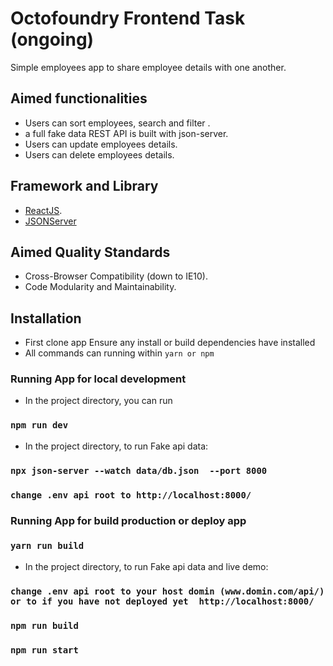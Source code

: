 # Octofoundry Frontend Task (ongoing)

Simple employees app to share employee details with one another.

## Aimed functionalities

- Users can sort employees, search and filter .
- a full fake data REST API is built with json-server.
- Users can update employees details.
- Users can delete employees details.

## Framework and Library

- [ReactJS](https://reactjs.org/).
- [JSONServer](https://www.npmjs.com/package/json-server)

## Aimed Quality Standards

- Cross-Browser Compatibility (down to IE10).
- Code Modularity and Maintainability.

## Installation

- First clone app Ensure any install or build dependencies have installed
- All commands can running within `yarn or npm`

### Running App for local development

- In the project directory, you can run

### `npm run dev`

- In the project directory, to run Fake api data:

### `npx json-server --watch data/db.json  --port 8000`

### `change .env api root to http://localhost:8000/`

### Running App for build production or deploy app

### `yarn run build`

- In the project directory, to run Fake api data and live demo:

### `change .env api root to your host domin (www.domin.com/api/)  or to if you have not deployed yet  http://localhost:8000/`

### `npm run build`

### `npm run start`
